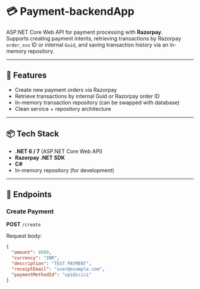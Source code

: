 # 💳 Payment-backendApp

ASP.NET Core Web API for payment processing with **Razorpay**.  
Supports creating payment intents, retrieving transactions by Razorpay `order_xxx` ID or internal `Guid`, and saving transaction history via an in-memory repository.

---

## 🚀 Features
- Create new payment orders via Razorpay  
- Retrieve transactions by internal Guid or Razorpay order ID  
- In-memory transaction repository (can be swapped with database)  
- Clean service + repository architecture  

---

## 📦 Tech Stack
- **.NET 6 / 7** (ASP.NET Core Web API)  
- **Razorpay .NET SDK**  
- **C#**  
- In-memory repository (for development)  

---

## 📌 Endpoints

### Create Payment
**POST** `/create`

Request body:
```json
{
  "amount": 8000,
  "currency": "INR",
  "description": "TEST PAYMENT",
  "receiptEmail": "user@example.com",
  "paymentMethodId": "upi@icici"
}
